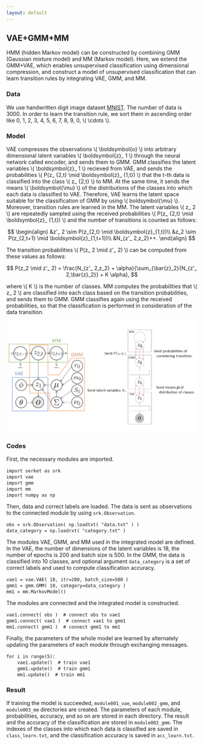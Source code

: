 ```yaml
---
layout: default
---
```

## VAE+GMM+MM
HMM (hidden Markov model) can be constructed by combining GMM (Gaussian mixture model) and MM (Markov model).
Here, we extend the GMM+VAE, which enables unsupervised classification using dimensional compression, and construct a model of unsupervised classification that can learn transition rules by integrating VAE, GMM, and MM.

### Data
We use handwritten digit image dataset [MNIST](http://yann.lecun.com/exdb/mnist/).
The number of data is 3000.
In order to learn the transition rule, we sort them in ascending order like 0, 1, 2, 3, 4, 5, 6, 7, 8, 9, 0, \\( \cdots \\).

### Model

<!--
VAEは，観測 \\( \boldsymbol{o} \\) をエンコーダーにあたるニューラルネットを通して任意の次元の潜在変数 \\( \boldsymbol{z}_ 1 \\) に圧縮し，GMMへ送信する．
GMMは，VAEから送られてきた潜在変数 \\( \boldsymbol{z}_ 1 \\) を分類し，\\( t \\) 番目のデータがクラス \\( z_ {2,t} \\) に分類される確率 \\( P(z_ {2,t} \mid \boldsymbol{z}_ {1,t}) \\) をMMへ送信，分類されたクラスの平均 \\( \boldsymbol{\mu} \\) をVAEへ送信する．
VAEは，\\( \boldsymbol{\mu} \\) を用いることでGMMの分類に適した潜在空間が学習する．
MMは，送られてきた確率 \\( P(z_ {2,t} \mid \boldsymbol{z}_ {1,t}) \\) を用いて繰り返しサンプリングを行い，次のように遷移回数をカウントする．
-->

VAE compresses the observations \\( \boldsymbol{o} \\) into arbitrary dimensional latent variables \\( \boldsymbol{z}_ 1 \\)  through the neural network called encoder, and sends them to GMM.
GMM classifies the latent variables \\( \boldsymbol{z}_ 1 \\) recieved from VAE, and sends the probabilities \\( P(z_ {2,t} \mid \boldsymbol{z}_ {1,t}) \\) that the t-th data is classified into the class \\( z_ {2,t} \\) to MM.
At the same time, it sends the means \\( \boldsymbol{\mu} \\) of the distributions of the classes into which each data is classified to VAE.
Therefore, VAE learns the latent space suitable for the classification of GMM by using \\( boldsymbol{\mu} \\).
Moreover, transition rules are learned in the MM.
The latent variables \\( z_ 2 \\) are repeatedly sampled using the received probabilities \\( P(z_ {2,t} \mid \boldsymbol{z}_ {1,t}) \\) and the number of transitions is counted as follows:

$$
\begin{align}
&z'_ 2 \sim P(z_{2,t} \mid \boldsymbol{z}_{1,t})\\
&z_2 \sim P(z_{2,t+1} \mid \boldsymbol{z}_{1,t+1})\\
&N_{z'_ 2,z_2}++.
\end{align}
$$

<!--
この値から遷移確率 \\( P(z_ 2 \mid z'_ 2) \\) は次のように計算することができる．
-->

The transition probabilities \\( P(z_ 2 \mid z'_ 2) \\) can be computed from these values as follows:

$$
P(z_2 \mid z'_ 2) = \frac{N_{z'_ 2,z_2} + \alpha}{\sum_{\bar{z}_2}{N_{z'_ 2,\bar{z}_2}} + K \alpha},
$$

<!--
ただし，\\( K \\) はGMMのクラス数である．
この確率を用いて遷移を考慮したそれぞれのクラスに分類される確率を計算し，GMMへ送信する．
GMMは，送られた確率も用いて再度分類を行うことでデータの遷移を考慮した分類が行われる．
-->

where \\( K \\) is the number of classes.
MM computes the probabilities that \\( z_ 2 \\) are classified into each class based on the transition probabilities, and sends them to GMM.
GMM classifies again using the received probabilities, so that the classification is performed in consideration of the data transition.


<div align="center">
<img src="img/vae-gmm-mm/vae-gmm-mm.png" width="750px">
</div>

### Codes
First, the necessary modules are imported.

```
import serket as srk
import vae
import gmm
import mm
import numpy as np
```

Then, data and correct labels are loaded.
The data is sent as observations to the connected module by using `srk.Observation`.

```
obs = srk.Observation( np.loadtxt( "data.txt" ) )
data_category = np.loadrxt( "category.txt" )
```

The modules VAE, GMM, and MM used in the integrated model are defined.
In the VAE, the number of dimensions of the latent variables is 18, the number of epochs is 200 and batch size is 500.
In the GMM, the data is classified into 10 classes, and optional argument `data_category` is a set of correct labels and used to compute classification accuracy.

```
vae1 = vae.VAE( 18, itr=200, batch_size=500 )
gmm1 = gmm.GMM( 10, category=data_category )
mm1 = mm.MarkovModel()
```

The modules are connected and the integrated model is constructed.

```
vae1.connect( obs )  # connect obs to vae1
gmm1.connect( vae1 )  # connect vae1 to gmm1
mm1.connect( gmm1 )  # connect gmm1 to mm1
```

Finally, the parameters of the whole model are learned by alternately updating the parameters of each module through exchanging messages.

```
for i in range(5):
    vae1.update()  # train vae1
    gmm1.update()  # train gmm1
    mm1.update()  # train mm1
```

### Result
If training the model is succeeded, `module001_vae`, `module002_gmm`, and `module003_mm` directories are created.
The parameters of each module, probabilities, accuracy, and so on are stored in each directory.
The result and the accuracy of the classification are stored in `module002_gmm`.
The indexes of the classes into which each data is classified are saved in `class_learn.txt`, and the classification accuracy is saved in `acc_learn.txt`.
